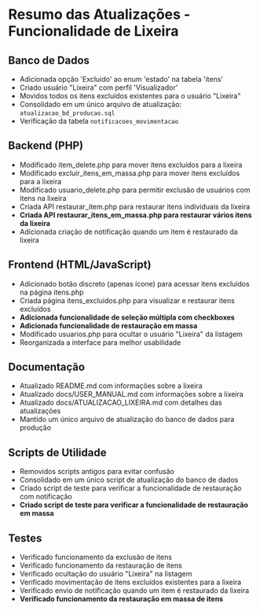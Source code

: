 # Resumo das Atualizações - Funcionalidade de Lixeira

## Banco de Dados
- Adicionada opção 'Excluido' ao enum 'estado' na tabela 'itens'
- Criado usuário "Lixeira" com perfil 'Visualizador'
- Movidos todos os itens excluídos existentes para o usuário "Lixeira"
- Consolidado em um único arquivo de atualização: `atualizacao_bd_producao.sql`
- Verificação da tabela `notificacoes_movimentacao`

## Backend (PHP)
- Modificado item_delete.php para mover itens excluídos para a lixeira
- Modificado excluir_itens_em_massa.php para mover itens excluídos para a lixeira
- Modificado usuario_delete.php para permitir exclusão de usuários com itens na lixeira
- Criada API restaurar_item.php para restaurar itens individuais da lixeira
- **Criada API restaurar_itens_em_massa.php para restaurar vários itens da lixeira**
- Adicionada criação de notificação quando um item é restaurado da lixeira

## Frontend (HTML/JavaScript)
- Adicionado botão discreto (apenas ícone) para acessar itens excluídos na página itens.php
- Criada página itens_excluidos.php para visualizar e restaurar itens excluídos
- **Adicionada funcionalidade de seleção múltipla com checkboxes**
- **Adicionada funcionalidade de restauração em massa**
- Modificado usuarios.php para ocultar o usuário "Lixeira" da listagem
- Reorganizada a interface para melhor usabilidade

## Documentação
- Atualizado README.md com informações sobre a lixeira
- Atualizado docs/USER_MANUAL.md com informações sobre a lixeira
- Atualizado docs/ATUALIZACAO_LIXEIRA.md com detalhes das atualizações
- Mantido um único arquivo de atualização do banco de dados para produção

## Scripts de Utilidade
- Removidos scripts antigos para evitar confusão
- Consolidado em um único script de atualização do banco de dados
- Criado script de teste para verificar a funcionalidade de restauração com notificação
- **Criado script de teste para verificar a funcionalidade de restauração em massa**

## Testes
- Verificado funcionamento da exclusão de itens
- Verificado funcionamento da restauração de itens
- Verificado ocultação do usuário "Lixeira" na listagem
- Verificado movimentação de itens excluídos existentes para a lixeira
- Verificado envio de notificação quando um item é restaurado da lixeira
- **Verificado funcionamento da restauração em massa de itens**